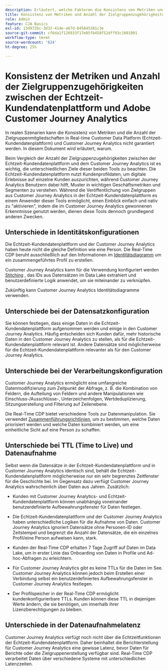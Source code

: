 ```yaml
---
description: Erläutert, welche Faktoren die Konsistenz von Metriken und die Anzahl der Zielgruppenzugehörigkeiten zwischen Real-time Customer Data Platform (Echtzeit-Kundendatenplattform) und Customer Journey Analytics beeinflussen.
title: Konsistenz von Metriken und Anzahl der Zielgruppenzugehörigkeiten zwischen Echtzeit-Kundendatenplattform und Customer Journey Analytics
role: Admin
feature: CJA Basics
exl-id: 13d972bc-3d32-414e-a67d-845845381c3e
source-git-commit: cf6da1f126933f17e05fb458f52dff93c1601891
workflow-type: tm+mt
source-wordcount: '624'
ht-degree: 25%

---
```



# Konsistenz der Metriken und Anzahl der Zielgruppenzugehörigkeiten zwischen der Echtzeit-Kundendatenplattform und Adobe Customer Journey Analytics

In realen Szenarien kann die Konsistenz von Metriken und die Anzahl der Zielgruppenmitgliedschaften in Real-time Customer Data Platform (Echtzeit-Kundendatenplattform) und Customer Journey Analytics nicht garantiert werden. In diesem Dokument wird erläutert, warum.

Beim Vergleich der Anzahl der Zielgruppenzugehörigkeiten zwischen der Echtzeit-Kundendatenplattform und dem Customer Journey Analytics ist es wichtig, die unterschiedlichen Ziele dieser beiden Tools zu beachten. Die Echtzeit-Kundendatenplattform nutzt Kundenprofildaten, um digitale Erlebnisse auf einzelne Kunden auszurichten, während Customer Journey Analytics Benutzern dabei hilft, Muster in wichtigen Geschäftsmetriken und Segmenten zu verstehen. Während die Veröffentlichung von Zielgruppen aus Customer Journey Analytics in der Echtzeit-Kundendatenplattform es einem Anwender dieser Tools ermöglicht, einen Einblick einfach und nativ zu &quot;aktivieren&quot;, indem die im Customer Journey Analytics gewonnenen Erkenntnisse genutzt werden, dienen diese Tools dennoch grundlegend anderen Zwecken.

## Unterschiede in Identitätskonfigurationen

Die Echtzeit-Kundendatenplattform und der Customer Journey Analytics haben heute nicht die gleiche Definition wie eine Person. Die Real-Time CDP beruht ausschließlich auf den Informationen im [Identitätsdiagramm](https://experienceleague.adobe.com/docs/platform-learn/tutorials/identities/understanding-identity-and-identity-graphs.html?lang=de) um ein zusammengeführtes Profil zu erstellen.

Customer Journey Analytics kann für die Verwendung konfiguriert werden [Stitching](../stitching/overview.md) , das IDs aus Datensätzen im Data Lake extrahiert und benutzerdefinierte Logik anwendet, um sie miteinander zu verknüpfen.

Zukünftig kann Customer Journey Analytics Identitätsdiagramme verwenden.

## Unterschiede bei der Datensatzkonfiguration

Sie können festlegen, dass einige Daten in die Echtzeit-Kundendatenplattform aufgenommen werden und einige in den Customer Journey Analytics. Häufig entscheiden sich Kunden dafür, mehr historische Daten in den Customer Journey Analytics zu stellen, als für die Echtzeit-Kundendatenplattform relevant ist. Andere Datensätze sind möglicherweise für die Echtzeit-Kundendatenplattform relevanter als für den Customer Journey Analytics.

## Unterschiede bei der Verarbeitungskonfiguration

Customer Journey Analytics ermöglicht eine umfangreiche Datenmodifizierung zum Zeitpunkt der Abfrage, z. B. die Kombination von Feldern, die Aufteilung von Feldern und andere Manipulationen wie Einschluss-/Ausschlüsse-, Unterzeichenfolgen, Wertdeduplizierung, Sitzungserstellung und Filterung auf Zeilenebene.

Die Real-Time CDP bietet verschiedene Tools zur Datenmanipulation. Sie verwendet [Zusammenführungsrichtlinien](https://experienceleague.adobe.com/docs/experience-platform/profile/merge-policies/overview.html?lang=de), um zu bestimmen, welche Daten priorisiert werden und welche Daten kombiniert werden, um eine einheitliche Sicht auf eine Person zu schaffen.

## Unterschiede bei TTL (Time to Live) und Datenaufnahme

Selbst wenn die Datensätze in der Echtzeit-Kundendatenplattform und in Customer Journey Analytics identisch sind, behält die Echtzeit-Kundendatenplattform möglicherweise nur ein sehr begrenztes Zeitfenster für die Geschichte bei. Im Gegensatz dazu verfügt Customer Journey Analytics wahrscheinlich über Daten aus Jahren. Zusätzlich:

* Kunden mit Customer Journey Analytics- und Echtzeit-Kundendatenplattform können unabhängig voneinander benutzerdefinierte Aufbewahrungsfenster für Daten festlegen.

* Die Echtzeit-Kundendatenplattform und der Customer Journey Analytics haben unterschiedliche Logiken für die Aufnahme von Daten. Customer Journey Analytics ignoriert Datensätze ohne Personen-ID oder Zeitstempel und begrenzt die Anzahl der Datensätze, die ein einzelnes Profil/eine Person aufweisen kann, stark.

* Kunden der Real-Time CDP erhalten 7 Tage Zugriff auf Daten im Data Lake, um in erster Linie das Onboarding von Daten in Profile und Ad-hoc-Abfragen zu erleichtern.

* Für Customer Journey Analytics gibt es keine TTLs für die Daten im See. Customer Journey Analytics können jedoch beim Erstellen einer Verbindung selbst ein benutzerdefiniertes Aufbewahrungsfenster in Customer Journey Analytics festlegen.

* Der Profilspeicher in der Real-Time CDP ermöglicht kundenkonfigurierbare TTLs. Kunden können diese TTL in diejenigen Werte ändern, die sie benötigen, um innerhalb ihrer Lizenzberechtigungen zu bleiben.

## Unterschiede in der Datenaufnahmelatenz

Customer Journey Analytics verfügt noch nicht über die Echtzeitfunktionen der Echtzeit-Kundendatenplattform. Daher beinhaltet die Berichterstellung für Customer Journey Analytics eine gewisse Latenz, bevor Daten für Berichte oder die Zielgruppenerstellung verfügbar sind. Real-Time CDP verarbeitet Daten über verschiedene Systeme mit unterschiedlichen Latenzzeiten.
